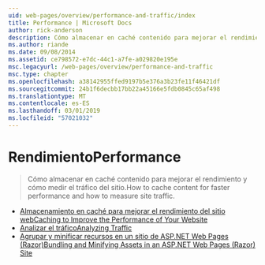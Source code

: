 ```yaml
---
uid: web-pages/overview/performance-and-traffic/index
title: Performance | Microsoft Docs
author: rick-anderson
description: Cómo almacenar en caché contenido para mejorar el rendimiento y cómo medir el tráfico del sitio.
ms.author: riande
ms.date: 09/08/2014
ms.assetid: ce798572-e7dc-44c1-a7fe-a029820e195e
msc.legacyurl: /web-pages/overview/performance-and-traffic
msc.type: chapter
ms.openlocfilehash: a38142955ffed9197b5e376a3b23fe11f46421df
ms.sourcegitcommit: 24b1f6decbb17bb22a45166e5fdb0845c65af498
ms.translationtype: MT
ms.contentlocale: es-ES
ms.lasthandoff: 03/01/2019
ms.locfileid: "57021032"
---
```

<a name="performance"></a><span data-ttu-id="700bd-103">Rendimiento</span><span class="sxs-lookup"><span data-stu-id="700bd-103">Performance</span></span>
====================
> <span data-ttu-id="700bd-104">Cómo almacenar en caché contenido para mejorar el rendimiento y cómo medir el tráfico del sitio.</span><span class="sxs-lookup"><span data-stu-id="700bd-104">How to cache content for faster performance and how to measure site traffic.</span></span>


- [<span data-ttu-id="700bd-105">Almacenamiento en caché para mejorar el rendimiento del sitio web</span><span class="sxs-lookup"><span data-stu-id="700bd-105">Caching to Improve the Performance of Your Website</span></span>](15-caching-to-improve-the-performance-of-your-website.md)
- [<span data-ttu-id="700bd-106">Analizar el tráfico</span><span class="sxs-lookup"><span data-stu-id="700bd-106">Analyzing Traffic</span></span>](14-analyzing-traffic.md)
- [<span data-ttu-id="700bd-107">Agrupar y minificar recursos en un sitio de ASP.NET Web Pages (Razor)</span><span class="sxs-lookup"><span data-stu-id="700bd-107">Bundling and Minifying Assets in an ASP.NET Web Pages (Razor) Site</span></span>](bundling-and-minifying-assets-in-an-aspnet-web-pages-razor-site.md)

